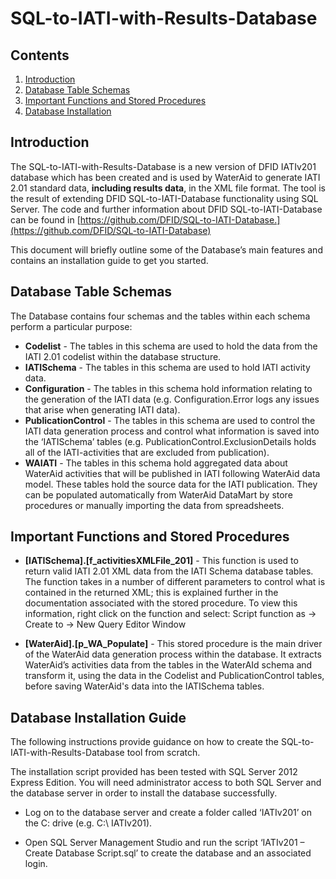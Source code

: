 # SQL-to-IATI-with-Results-Database

## Contents

1. [Introduction](#intro)
2. [Database Table Schemas](#dts)
3. [Important Functions and Stored Procedures](#functions)
4. [Database Installation](#installation)

## <a name="intro"></a> Introduction

The SQL-to-IATI-with-Results-Database is a new version of DFID IATIv201 database which has been created and is used by WaterAid to generate IATI 2.01 standard data, **including results data**, in the XML file format. The tool is the result of extending DFID SQL-to-IATI-Database functionality using SQL Server. The code and further information about DFID SQL-to-IATI-Database can be found in [https://github.com/DFID/SQL-to-IATI-Database.](https://github.com/DFID/SQL-to-IATI-Database)

This document will briefly outline some of the Database’s main features and contains an installation guide to get you started.

## <a name="dts"></a> Database Table Schemas

The Database contains four schemas and the tables within each schema perform a particular purpose:

- __Codelist__ - 	The tables in this schema are used to hold the data from the IATI 2.01 codelist within the database structure.
- __IATISchema__ - 	The tables in this schema are used to hold IATI activity data.
- __Configuration__ -	The tables in this schema hold information relating to the generation of the IATI data (e.g. Configuration.Error logs any issues that arise when generating IATI data).
- __PublicationControl__ -	The tables in this schema are used to control the IATI data generation process and control what information is saved into the ‘IATISchema’ tables (e.g. PublicationControl.ExclusionDetails holds all of the IATI-activities that are excluded from publication).	
- __WAIATI__ - 	The tables in this schema hold aggregated data about WaterAid activities that will be published in IATI following WaterAid data model. These tables hold the source data for the IATI publication. They can be populated automatically from WaterAid DataMart by store procedures or manually importing the data from spreadsheets.

## <a name="functions"></a>Important Functions and Stored Procedures

- __[IATISchema].[f_activitiesXMLFile_201]__ -  This function is used to return valid IATI 2.01 XML data from the IATI Schema database tables. The function takes in a number of different parameters to control what is contained in the returned XML; this is explained further in the documentation associated with the stored procedure. To view this information, right click on the function and select: Script function as -> Create to -> New Query Editor Window

- __[WaterAid].[p_WA_Populate]__ -  This stored procedure is the main driver of the WaterAid data generation process within the database. It extracts WaterAid’s activities data from the tables in the WaterAId schema and transform it, using the data in the Codelist and PublicationControl tables, before saving WaterAid's data into the IATISchema tables.

## <a name="installation"></a>Database Installation Guide 

The following instructions provide guidance on how to create the SQL-to-IATI-with-Results-Database tool from scratch.

The installation script provided has been tested with SQL Server 2012 Express Edition. You will need administrator access to both SQL Server and the database server in order to install the database successfully. 

- Log on to the database server and create a folder called ‘IATIv201’ on the C: drive (e.g. C:\ IATIv201). 

- Open SQL Server Management Studio and run the script ‘IATIv201 – Create Database Script.sql’ to create the database and an associated login.
